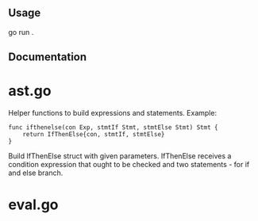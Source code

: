 ## Usage
go run .

## Documentation
# ast.go
Helper functions to build expressions and statements.
Example:
```
func ifthenelse(con Exp, stmtIf Stmt, stmtElse Stmt) Stmt {
	return IfThenElse{con, stmtIf, stmtElse}
}
```
Build IfThenElse struct with given parameters. IfThenElse receives a condition expression that ought to be checked and two statements - for if and else branch.

# eval.go
